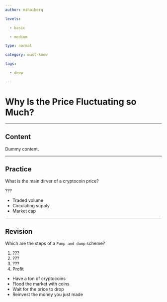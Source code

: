 ```yaml
---
author: mihaiberq

levels:

  - basic

  - medium

type: normal

category: must-know

tags:

  - deep

---
```

# Why Is the Price Fluctuating so Much?


---
## Content

Dummy content.

---
## Practice

What is the main dirver of a cryptocoin price?

???

* Traded volume
* Circulating supply
* Market cap

---
## Revision

Which are the steps of a `Pump and dump` scheme?

1. ???
2. ???
3. ???
4. Profit

* Have a ton of cryptocoins
* Flood the market with coins
* Wait for the price to drop
* Reinvest the money you just made

